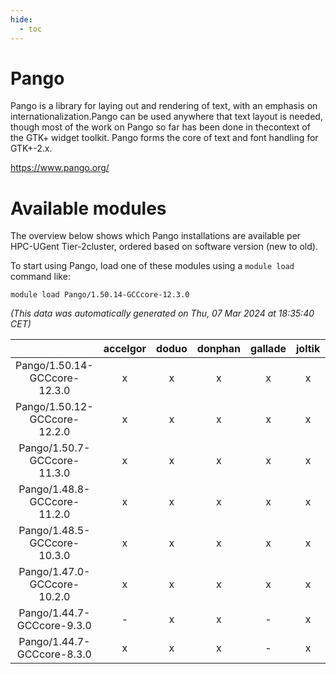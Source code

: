 ```yaml
---
hide:
  - toc
---
```


Pango
=====


Pango is a library for laying out and rendering of text, with an emphasis on internationalization.Pango can be used anywhere that text layout is needed, though most of the work on Pango so far has been done in thecontext of the GTK+ widget toolkit. Pango forms the core of text and font handling for GTK+-2.x.

https://www.pango.org/
# Available modules


The overview below shows which Pango installations are available per HPC-UGent Tier-2cluster, ordered based on software version (new to old).

To start using Pango, load one of these modules using a `module load` command like:

```shell
module load Pango/1.50.14-GCCcore-12.3.0
```

*(This data was automatically generated on Thu, 07 Mar 2024 at 18:35:40 CET)*  

| |accelgor|doduo|donphan|gallade|joltik|skitty|
| :---: | :---: | :---: | :---: | :---: | :---: | :---: |
|Pango/1.50.14-GCCcore-12.3.0|x|x|x|x|x|x|
|Pango/1.50.12-GCCcore-12.2.0|x|x|x|x|x|x|
|Pango/1.50.7-GCCcore-11.3.0|x|x|x|x|x|x|
|Pango/1.48.8-GCCcore-11.2.0|x|x|x|x|x|x|
|Pango/1.48.5-GCCcore-10.3.0|x|x|x|x|x|x|
|Pango/1.47.0-GCCcore-10.2.0|x|x|x|x|x|x|
|Pango/1.44.7-GCCcore-9.3.0|-|x|x|-|x|x|
|Pango/1.44.7-GCCcore-8.3.0|x|x|x|-|x|x|
